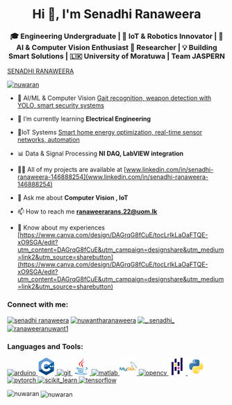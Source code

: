 <h1 align="center">Hi 👋, I'm Senadhi Ranaweera</h1>
<h3 align="center">🎓 Engineering Undergraduate | 🤖 IoT & Robotics Innovator | 🧠 AI & Computer Vision Enthusiast 🔬 Researcher | 💡 Building Smart Solutions | 🇱🇰 University of Moratuwa | Team JASPERN</h3>
<div class="badge-base LI-profile-badge" data-locale="en_US" data-size="large" data-theme="light" data-type="HORIZONTAL" data-vanity="senadhi-ranaweera-146888254" data-version="v1"><a class="badge-base__link LI-simple-link" href="https://lk.linkedin.com/in/senadhi-ranaweera-146888254?trk=profile-badge">SENADHI RANAWEERA</a></div>
              
<p align="left"> <a href="https://github.com/ryo-ma/github-profile-trophy"><img src="https://github-profile-trophy.vercel.app/?username=nuwaran" alt="nuwaran" /></a> </p>

- 🔭 AI/ML & Computer Vision [Gait recognition, weapon detection with YOLO, smart security systems](https://www.linkedin.com/posts/senadhi-ranaweera-146888254_gaitrecognition-humanwalkingpattern-biometricsecurity-activity-7349295907558871040-JZ41?utm_source=share&utm_medium=member_desktop&rcm=ACoAAD7HHsYBpQa0GJcUaREP77lgUHSlRFStIY4)

- 🌱 I’m currently learning **Electrical Engineering**

- 🔌IoT Systems [Smart home energy optimization, real-time sensor networks, automation](https://www.linkedin.com/posts/senadhi-ranaweera-146888254_technovation2025-teamsparksquad-universityofmoratuwa-activity-7323557984268169216-aB1R?utm_source=share&utm_medium=member_desktop&rcm=ACoAAD7HHsYBpQa0GJcUaREP77lgUHSlRFStIY4)

- 📊 Data & Signal Processing **NI DAQ, LabVIEW integration**

- 👨‍💻 All of my projects are available at [www.linkedin.com/in/senadhi-ranaweera-146888254](www.linkedin.com/in/senadhi-ranaweera-146888254)

- 💬 Ask me about **Computer Vision , IoT**

- 📫 How to reach me **ranaweerarans.22@uom.lk**

- 📄 Know about my experiences [https://www.canva.com/design/DAGrqG8fCuE/tocLrIkLaOaFTQE-xO9SGA/edit?utm_content=DAGrqG8fCuE&utm_campaign=designshare&utm_medium=link2&utm_source=sharebutton](https://www.canva.com/design/DAGrqG8fCuE/tocLrIkLaOaFTQE-xO9SGA/edit?utm_content=DAGrqG8fCuE&utm_campaign=designshare&utm_medium=link2&utm_source=sharebutton)

<h3 align="left">Connect with me:</h3>
<p align="left">
<a href="https://linkedin.com/in/senadhi ranaweera" target="blank"><img align="center" src="https://raw.githubusercontent.com/rahuldkjain/github-profile-readme-generator/master/src/images/icons/Social/linked-in-alt.svg" alt="senadhi ranaweera" height="30" width="40" /></a>
<a href="https://kaggle.com/nuwantharanaweera" target="blank"><img align="center" src="https://raw.githubusercontent.com/rahuldkjain/github-profile-readme-generator/master/src/images/icons/Social/kaggle.svg" alt="nuwantharanaweera" height="30" width="40" /></a>
<a href="https://instagram.com/_.senadhi_" target="blank"><img align="center" src="https://raw.githubusercontent.com/rahuldkjain/github-profile-readme-generator/master/src/images/icons/Social/instagram.svg" alt="_.senadhi_" height="30" width="40" /></a>
<a href="https://www.hackerrank.com/ranaweeranuwant1" target="blank"><img align="center" src="https://raw.githubusercontent.com/rahuldkjain/github-profile-readme-generator/master/src/images/icons/Social/hackerrank.svg" alt="ranaweeranuwant1" height="30" width="40" /></a>
</p>

<h3 align="left">Languages and Tools:</h3>
<p align="left"> <a href="https://www.arduino.cc/" target="_blank" rel="noreferrer"> <img src="https://cdn.worldvectorlogo.com/logos/arduino-1.svg" alt="arduino" width="40" height="40"/> </a> <a href="https://www.w3schools.com/cpp/" target="_blank" rel="noreferrer"> <img src="https://raw.githubusercontent.com/devicons/devicon/master/icons/cplusplus/cplusplus-original.svg" alt="cplusplus" width="40" height="40"/> </a> <a href="https://git-scm.com/" target="_blank" rel="noreferrer"> <img src="https://www.vectorlogo.zone/logos/git-scm/git-scm-icon.svg" alt="git" width="40" height="40"/> </a> <a href="https://www.java.com" target="_blank" rel="noreferrer"> <img src="https://raw.githubusercontent.com/devicons/devicon/master/icons/java/java-original.svg" alt="java" width="40" height="40"/> </a> <a href="https://www.mathworks.com/" target="_blank" rel="noreferrer"> <img src="https://upload.wikimedia.org/wikipedia/commons/2/21/Matlab_Logo.png" alt="matlab" width="40" height="40"/> </a> <a href="https://www.mysql.com/" target="_blank" rel="noreferrer"> <img src="https://raw.githubusercontent.com/devicons/devicon/master/icons/mysql/mysql-original-wordmark.svg" alt="mysql" width="40" height="40"/> </a> <a href="https://opencv.org/" target="_blank" rel="noreferrer"> <img src="https://www.vectorlogo.zone/logos/opencv/opencv-icon.svg" alt="opencv" width="40" height="40"/> </a> <a href="https://pandas.pydata.org/" target="_blank" rel="noreferrer"> <img src="https://raw.githubusercontent.com/devicons/devicon/2ae2a900d2f041da66e950e4d48052658d850630/icons/pandas/pandas-original.svg" alt="pandas" width="40" height="40"/> </a> <a href="https://www.python.org" target="_blank" rel="noreferrer"> <img src="https://raw.githubusercontent.com/devicons/devicon/master/icons/python/python-original.svg" alt="python" width="40" height="40"/> </a> <a href="https://pytorch.org/" target="_blank" rel="noreferrer"> <img src="https://www.vectorlogo.zone/logos/pytorch/pytorch-icon.svg" alt="pytorch" width="40" height="40"/> </a> <a href="https://scikit-learn.org/" target="_blank" rel="noreferrer"> <img src="https://upload.wikimedia.org/wikipedia/commons/0/05/Scikit_learn_logo_small.svg" alt="scikit_learn" width="40" height="40"/> </a> <a href="https://www.tensorflow.org" target="_blank" rel="noreferrer"> <img src="https://www.vectorlogo.zone/logos/tensorflow/tensorflow-icon.svg" alt="tensorflow" width="40" height="40"/> </a> </p>

<p><img align="left" src="https://github-readme-stats.vercel.app/api/top-langs?username=nuwaran&show_icons=true&locale=en&layout=compact" alt="nuwaran" /></p>

<p>&nbsp;<img align="center" src="https://github-readme-stats.vercel.app/api?username=nuwaran&show_icons=true&locale=en" alt="nuwaran" /></p>
